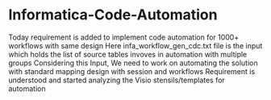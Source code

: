 # Informatica-Code-Automation

Today requirement is added to implement code automation for 1000+ workflows with same design
Here infa_workflow_gen_cdc.txt file is the input which holds the list of source tables invoves in automation with multiple groups
Considering this Input, We need to work on automating the solution with standard mapping design with session and workflows
Requirement is understood and started analyzing the Visio stensils/templates for automation
